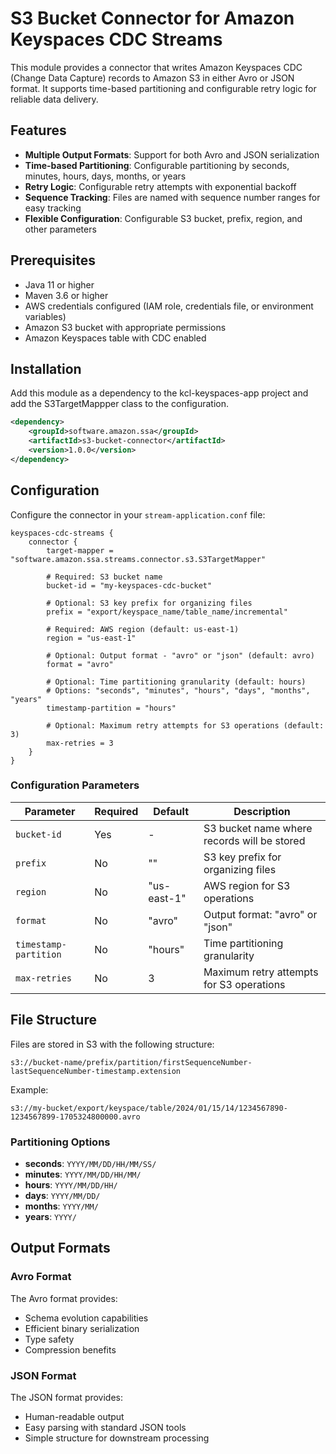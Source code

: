 # S3 Bucket Connector for Amazon Keyspaces CDC Streams

This module provides a connector that writes Amazon Keyspaces CDC (Change Data Capture) records to Amazon S3 in either Avro or JSON format. It supports time-based partitioning and configurable retry logic for reliable data delivery.

## Features

- **Multiple Output Formats**: Support for both Avro and JSON serialization
- **Time-based Partitioning**: Configurable partitioning by seconds, minutes, hours, days, months, or years
- **Retry Logic**: Configurable retry attempts with exponential backoff
- **Sequence Tracking**: Files are named with sequence number ranges for easy tracking
- **Flexible Configuration**: Configurable S3 bucket, prefix, region, and other parameters

## Prerequisites

- Java 11 or higher
- Maven 3.6 or higher
- AWS credentials configured (IAM role, credentials file, or environment variables)
- Amazon S3 bucket with appropriate permissions
- Amazon Keyspaces table with CDC enabled

## Installation

Add this module as a dependency to the kcl-keyspaces-app project and add the S3TargetMappper class to the configuration. 

```xml
<dependency>
    <groupId>software.amazon.ssa</groupId>
    <artifactId>s3-bucket-connector</artifactId>
    <version>1.0.0</version>
</dependency>
```

## Configuration

Configure the connector in your `stream-application.conf` file:

```hocon
keyspaces-cdc-streams {
    connector {
        target-mapper = "software.amazon.ssa.streams.connector.s3.S3TargetMapper"
        
        # Required: S3 bucket name
        bucket-id = "my-keyspaces-cdc-bucket"
        
        # Optional: S3 key prefix for organizing files
        prefix = "export/keyspace_name/table_name/incremental"
        
        # Required: AWS region (default: us-east-1)
        region = "us-east-1"
        
        # Optional: Output format - "avro" or "json" (default: avro)
        format = "avro"
        
        # Optional: Time partitioning granularity (default: hours)
        # Options: "seconds", "minutes", "hours", "days", "months", "years"
        timestamp-partition = "hours"
        
        # Optional: Maximum retry attempts for S3 operations (default: 3)
        max-retries = 3
    }
}
```

### Configuration Parameters

| Parameter | Required | Default | Description |
|-----------|----------|---------|-------------|
| `bucket-id` | Yes | - | S3 bucket name where records will be stored |
| `prefix` | No | "" | S3 key prefix for organizing files |
| `region` | No | "us-east-1" | AWS region for S3 operations |
| `format` | No | "avro" | Output format: "avro" or "json" |
| `timestamp-partition` | No | "hours" | Time partitioning granularity |
| `max-retries` | No | 3 | Maximum retry attempts for S3 operations |

## File Structure

Files are stored in S3 with the following structure:

```
s3://bucket-name/prefix/partition/firstSequenceNumber-lastSequenceNumber-timestamp.extension
```

Example:
```
s3://my-bucket/export/keyspace/table/2024/01/15/14/1234567890-1234567899-1705324800000.avro
```

### Partitioning Options

- **seconds**: `YYYY/MM/DD/HH/MM/SS/`
- **minutes**: `YYYY/MM/DD/HH/MM/`
- **hours**: `YYYY/MM/DD/HH/`
- **days**: `YYYY/MM/DD/`
- **months**: `YYYY/MM/`
- **years**: `YYYY/`

## Output Formats

### Avro Format

The Avro format provides:
- Schema evolution capabilities
- Efficient binary serialization
- Type safety
- Compression benefits

### JSON Format

The JSON format provides:
- Human-readable output
- Easy parsing with standard JSON tools
- Simple structure for downstream processing

#
